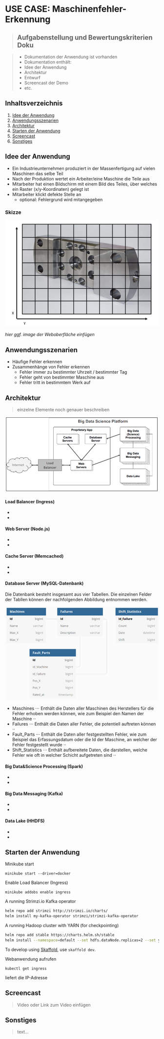 # USE CASE: Maschinenfehler-Erkennung

> ## Aufgabenstellung und Bewertungskriterien Doku

> - Dokumentation der Anwendung ist vorhanden
> - Dokumentation enthält:
> - Idee der Anwendung
> - Architektur
> - Entwurf
> - Screencast der Demo
> - etc.

## Inhaltsverzeichnis

1. [Idee der Anwendung](#idee)
2. [Anwendungsszenarien](#anwendung)
3. [Architektur](#architektur)
4. [Starten der Anwendung](#start)
5. [Screencast](#screencast)
6. [Sonstiges](#sonstiges)

## Idee der Anwendung <a name="idee"></a>

- Ein Industrieunternehmen produziert in der Massenfertigung auf vielen Maschinen das selbe Teil
- Nach der Produktion wertet ein Arbeiter/eine Maschine die Teile aus
- Mitarbeiter hat einen Bildschirm mit einem Bild des Teiles, über welches ein Raster (x/y-Koordinaten) gelegt ist
- Mitarbeiter klickt defekte Stelle an
  - optional: Fehlergrund wird mitangegeben

### Skizze

![](docs/skizze.png)

_hier ggf. image der Weboberfläche einfügen_

## Anwendungsszenarien <a name="anwendung"></a>

- Häufige Fehler erkennen
- Zusammenhänge von Fehler erkennen
  - Fehler immer zu bestimmter Uhrzeit / bestimmter Tag
  - Fehler geht von bestimmter Maschine aus
  - Fehler tritt in bestimmtem Werk auf

## Architektur <a name="architektur"></a>

> einzelne Elemente noch genauer beschreiben

![](docs/architektur.png)

#### Load Balancer (Ingress)

-
-

#### Web Server (Node.js)

-
-

#### Cache Server (Memcached)

-
-

#### Database Server (MySQL-Datenbank)
Die Datenbank besteht insgesamt aus vier Tabellen. Die einzelnen Felder der Tabllen können der nachfolgenden Abbildung entnommen werden.

![](docs/db_schema1.PNG)

* Maschines
⋅⋅⋅ Enthält die Daten aller Maschinen des Herstellers für die Fehler erhoben werden können, wie zum Beispiel den Namen der Maschine ⋅⋅
* Failures
⋅⋅⋅ Enthält die Daten aller Fehler, die potentiell auftreten können ⋅⋅
* Fault_Parts
⋅⋅⋅ Enthält die Daten aller festgestellten Fehler, wie zum Beispiel das Erfassungsdatum oder die Id der Maschine, an welcher der Fehler festgestellt wurde ⋅⋅
* Shift_Statistics
⋅⋅⋅ Enthält aufbereitete Daten, die darstellen, welche Fehler wie oft in welcher Schicht aufgetreten sind ⋅⋅

#### Big Data&Science Processing (Spark)

-
-

#### Big Data Messaging (Kafka)

-
-

#### Data Lake (HHDFS)

-
-

## Starten der Anwendung <a name="start"></a>

Minikube start

```
minikube start --driver=docker
```

Enable Load Balancer (Ingress)

```
minikube addobs enable ingress
```

A running Strimzi.io Kafka operator

```bash
helm repo add strimzi http://strimzi.io/charts/
helm install my-kafka-operator strimzi/strimzi-kafka-operator
```

A running Hadoop cluster with YARN (for checkpointing)

```bash
helm repo add stable https://charts.helm.sh/stable
helm install --namespace=default --set hdfs.dataNode.replicas=2 --set yarn.nodeManager.replicas=2 --set hdfs.webhdfs.enabled=true my-hadoop-cluster stable/hadoop
```

To develop using [Skaffold](https://skaffold.dev/), use `skaffold dev`.

Webanwendung aufrufen

```
kubectl get ingress
```

liefert die IP-Adresse

## Screencast <a name="screencast"></a>

> Video oder Link zum Video einfügen

## Sonstiges <a name="sonstiges"></a>

> text...
